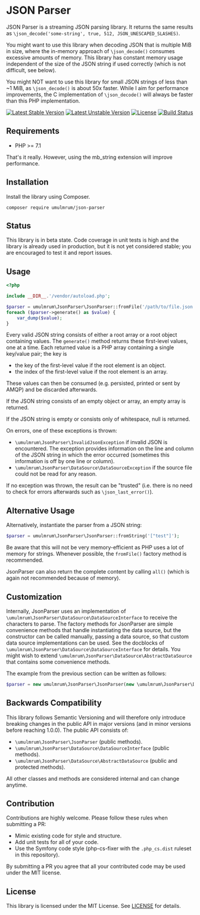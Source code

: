 JSON Parser
===========

JSON Parser is a streaming JSON parsing library. It returns the same results as 
`\json_decode('some-string', true, 512, JSON_UNESCAPED_SLASHES)`.

You might want to use this library when decoding JSON that is multiple MiB in size, 
where the in-memory approach of `\json_decode()` consumes excessive amounts of memory.
This library has constant memory usage independent of the size of the JSON string if
used correctly (which is not difficult, see below).

You might NOT want to use this library for small JSON strings of less than ~1 MiB, as
`\json_decode()` is about 50x faster. While I aim for performance improvements, the C
implementation of `\json_decode()` will always be faster than this PHP implementation.

[![Latest Stable Version](https://poser.pugx.org/umulmrum/json-parser/version)](https://packagist.org/packages/umulmrum/json-parser)
[![Latest Unstable Version](https://poser.pugx.org/umulmrum/json-parser/v/unstable)](https://packagist.org/packages/umulmrum/json-parser)
[![License](https://poser.pugx.org/umulmrum/json-parser/license)](https://packagist.org/packages/umulmrum/json-parser)
[![Build Status](https://travis-ci.org/umulmrum/json-parser.svg?branch=master)](https://travis-ci.org/umulmrum/json-parser)

Requirements
------------

- PHP >= 7.1

That's it really. However, using the mb_string extension will improve performance.

Installation
------------

Install the library using Composer.

```
composer require umulmrum/json-parser
```

Status
------

This library is in beta state. Code coverage in unit tests is high and the library is already used in 
production, but it is not yet considered stable; you are encouraged to test it and report issues. 

Usage
-----

```php
<?php

include __DIR__.'/vendor/autoload.php';

$parser = umulmrum\JsonParser\JsonParser::fromFile('/path/to/file.json');
foreach ($parser->generate() as $value) {
    var_dump($value);
}
```

Every valid JSON string consists of either a root array or a root object containing values.
The `generate()` method returns these first-level values, one at a time. 
Each returned value is a PHP array containing a single key/value pair; the key is 
- the key of the first-level value if the root element is an object.
- the index of the first-level value if the root element is an array.

These values can then be consumed (e.g. persisted, printed or sent by AMQP) and be discarded afterwards.

If the JSON string consists of an empty object or array, an empty array is returned.

If the JSON string is empty or consists only of whitespace, null is returned.

On errors, one of these exceptions is thrown:
 - `\umulmrum\JsonParser\InvalidJsonException` if invalid JSON is encountered. The exception provides information
   on the line and column of the JSON string in which the error occurred (sometimes this information is off by
   one line or column).
-  `\umulmrum\JsonParser\DataSource\DataSourceException` if the source file could not be read for any reason.

If no exception was thrown, the result can be "trusted" (i.e. there is no need to check for errors afterwards
such as `\json_last_error()`).

Alternative Usage
-----------------

Alternatively, instantiate the parser from a JSON string:

```php
$parser = umulmrum\JsonParser\JsonParser::fromString('["test"]');
```

Be aware that this will not be very memory-efficient as PHP uses a lot of memory for strings. Whenever
possible, the `fromFile()` factory method is recommended.

JsonParser can also return the complete content by calling `all()` (which is again not recommended
because of memory).

Customization
-------------

Internally, JsonParser uses an implementation of `\umulmrum\JsonParser\DataSource\DataSourceInterface` to receive
the characters to parse. The factory methods for JsonParser are simple convenience methods that handle instantiating 
the data source, but the constructor can be called manually, passing a data source, so that custom data
source implementations can be used. See the docblocks of `\umulmrum\JsonParser\DataSource\DataSourceInterface` for
details. You might wish to extend `\umulmrum\JsonParser\DataSource\AbstractDataSource` that contains some convenience
methods.

The example from the previous section can be written as follows:

```php
$parser = new umulmrum\JsonParser\JsonParser(new \umulmrum\JsonParser\DataSource\FileDataSource('["test"]'));
```

Backwards Compatibility
-----------------------

This library follows Semantic Versioning and will therefore only introduce breaking changes in the public
API in major versions (and in minor versions before reaching 1.0.0). The public API consists of:
- `\umulmrum\JsonParser\JsonParser` (public methods). 
- `\umulmrum\JsonParser\DataSource\DataSourceInterface` (public methods).
- `\umulmrum\JsonParser\DataSource\AbstractDataSource` (public and protected methods).

All other classes and methods are considered internal and can change anytime.

Contribution
------------

Contributions are highly welcome. Please follow these rules when submitting a PR:

- Mimic existing code for style and structure.
- Add unit tests for all of your code.
- Use the Symfony code style (php-cs-fixer with the `.php_cs.dist` ruleset in this repository).

By submitting a PR you agree that all your contributed code may be used under the MIT license.

License
-------

This library is licensed under the MIT License. See [LICENSE](LICENSE) for details.
